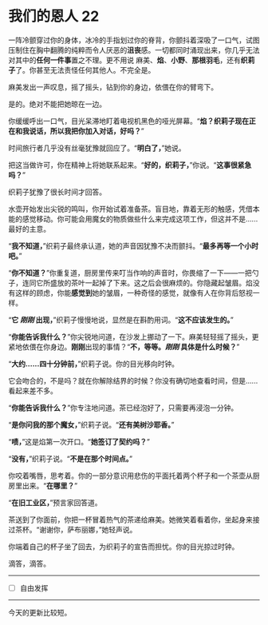# 我们的恩人 22

一阵冷颤穿过你的身体，冰冷的手指划过你的脊背，你颤抖着深吸了一口气，试图压制住在胸中翻腾的纯粹而令人厌恶的**沮丧**感。一切都同时涌现出来，你几乎无法对其中的**任何一件事**置之不理。更不用说 麻美、**焰**、**小野**、**那根羽毛**，还有**织莉子**了。你甚至无法责怪任何其他人。不完全是。

麻美发出一声叹息，摇了摇头，钻到你的身边，依偎在你的臂弯下。

是的。绝对不能把她晾在一边。

你缓缓呼出一口气，目光呆滞地盯着电视机黑色的哑光屏幕。“**焰？织莉子现在正在和我说话，所以我把你加入对话，好吗？**”

时间旅行者几乎没有丝毫犹豫就回应了。“**明白了，**”她说。

把这当做许可，你在精神上将她联系起来。“**好的，织莉子，**”你说。“**这事很紧急吗？**”

织莉子犹豫了很长时间才回答。

水壶开始发出尖锐的鸣叫，你开始试着准备茶。盲目地，靠着无形的触感，凭借本能的感觉移动。你可能会用魔女的物质做些什么来完成这项工作，但这并不是......最好的主意。

“**我不知道，**”织莉子最终承认道，她的声音因犹豫不决而颤抖。“**最多再等一个小时吧。**”

“**你不知道？**”你重复道，厨房里传来叮当作响的声音时，你畏缩了一下——一把勺子，连同它所盛放的茶叶一起掉了下来。这之后会很麻烦的。你隐藏起皱眉。焰没有这样的顾虑，你能**感觉到**她的皱眉，一种奇怪的感觉，就像有人在你背后怒视一样。

“**它 _刚刚_ 出现，**”织莉子慢慢地说，显然是在斟酌用词。“**这不应该发生的。**”

“**你能告诉我什么？**”你尖锐地问道，在沙发上挪动了一下。麻美轻轻摇了摇头，更紧地依偎在你身边。**刚刚**出现的事情？“**不，等等。_刚刚_ 具体是什么时候？**”

“**大约......四十分钟前，**”织莉子说。你的目光移向时钟。

它会吻合的，不是吗？就在你解除结界的时候？你没有确切地查看时间，但是......看起来差不多。

“**你能告诉我什么？**”你专注地问道。茶已经泡好了，只需要再浸泡一分钟。

“**是你问我的那个魔女，**”织莉子说。“**还有美树沙耶香。**”

“**啧，**”这是焰第一次开口。“**她签订了契约吗？**”

“**没有，**”织莉子说。“**不是在那个时间点。**”

你咬着嘴唇，思考着。你的一部分意识用悲伤的平面托着两个杯子和一个茶壶从厨房里出来。“**在哪里？**”

“**在旧工业区，**”预言家回答道。

茶送到了你面前，你把一杯冒着热气的茶递给麻美。她微笑着看着你，坐起身来接过茶杯。“谢谢你，萨布丽娜，”她轻声说。

你端着自己的杯子坐了回去，为织莉子的宣告而担忧。你的目光掠过时钟。

滴答，滴答。

---

- [ ] 自由发挥

---

今天的更新比较短。
